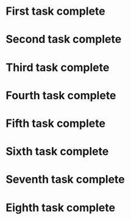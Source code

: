 # First task complete <br>
# Second task complete <br>
# Third task complete <br>
# Fourth task complete <br>
# Fifth task complete <br>
# Sixth task complete <br>
# Seventh task complete <br>
# Eighth task complete <br>
